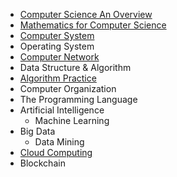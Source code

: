 
 
 * [Computer Science An Overview](https://github.com/MingxiaGuo/Computer-Science/tree/master/Computer_Science_an_Overview)	 
 * [Mathematics for Computer Science](https://github.com/MingxiaGuo/Computer-Science/tree/master/Mathematics_for_Computer_Science)
 * [Computer System](https://github.com/MingxiaGuo/Computer-Science/tree/master/Computer_System)
 * Operating System
 * [Computer Network](https://github.com/MingxiaGuo/Computer-Science/tree/master/Computer_Network) 
 * Data Structure & Algorithm		
 * [Algorithm Practice](https://github.com/MingxiaGuo/Computer-Science/tree/master/Algorithm_Practice)
 * Computer Organization		
 * The Programming Language		 
 * Artificial Intelligence		
    * Machine Learning		 
 * Big Data		
    * Data Mining		 
 * [Cloud Computing](https://github.com/MingxiaGuo/Computer-Science/tree/master/Cloud_Computing) 
 * Blockchain


